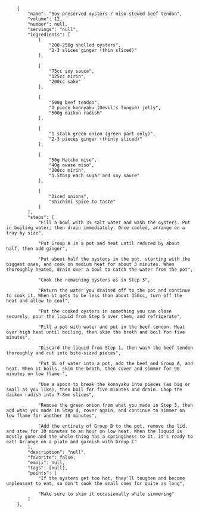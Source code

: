         {
            "name": "Soy-preserved oysters / miso-stewed beef tendon",
            "volume": 12,
            "number": null,
            "servings": "null",
            "ingredients": [
                [
                    "200-250g shelled oysters",
                    "2-3 slices ginger (thin sliced)"
                ],

                [
                    "75cc soy sauce",
                    "125cc mirin",
                    "200cc sake"
                ],

                [
                    "500g beef tendon",
                    "1 piece konnyaku (Devil's Tongue) jelly",
                    "500g daikon radish"
                ],

                [
                    "1 stalk green onion (green part only)",
                    "2-3 pieces ginger (thinly sliced)"
                ],

                [
                    "50g Hatcho miso",
                    "40g awase miso",
                    "200cc mirin",
                    "1.5tbsp each sugar and soy sauce"
                ],

                [
                    "Diced onions",
                    "Shichimi spice to taste"
                ]
            ],
            "steps": [
                "Fill a bowl with 3% salt water and wash the oysters. Put in boiling water, then drain immediately. Once cooled, arrange on a tray by size",

                "Put Group A in a pot and heat until reduced by about half, then add ginger",

                "Put about half the oysters in the pot, starting with the biggest ones, and cook on medium heat for about 3 minutes. When thoroughly heated, drain over a bowl to catch the water from the pot",

                "Cook the remaining oysters as in Step 3",

                "Return the water you drained off to the pot and continue to cook it. When it gets to be less than about 150cc, turn off the heat and allow to cool",

                "Put the cooked oysters in something you can close securely, pour the liquid from Step 5 over them, and refrigerate",

                "Fill a pot with water and put in the beef tendon. Heat over high heat until boiling, then skim the broth and boil for five minutes",

                "Discard the liquid from Step 1, then wash the beef tendon thoroughly and cut into bite-sized pieces",

                "Put 1L of water into a pot, add the beef and Group A, and heat. When it boils, skim the broth, then cover and simmer for 90 minutes on low flame.",

                "Use a spoon to break the konnyaku into pieces (as big or small as you like), then boil for five minutes and drain. Chop the daikon radish into 7-8mm slices",

                "Remove the green onion from what you made in Step 3, then add what you made in Step 4, cover again, and continue to simmer on low flame for another 30 minutes",

                "Add the entirety of Group B to the pot, remove the lid, and stew for 30 minutes to an hour on low heat. When the liquid is mostly gone and the whole thing has a springiness to it, it's ready to eat! Arrange on a plate and garnish with Group C"
            ],
            "description": "null",
            "favorite": false,
            "emoji": null,
            "tags": [null],
            "points": [
                "If the oysters get too hot, they'll toughen and become unpleasant to eat, so don't cook the small ones for quite as long",

                "Make sure to skim it occasionally while simmering"
            ]
        },